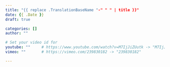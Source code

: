 ```yaml
---
title: "{{ replace .TranslationBaseName "-" " " | title }}"
date: {{ .Date }}
draft: true

categories: []
author: ""

# Set your video id for
youtube: ""     # https://www.youtube.com/watch?v=M7IjJiZUutk -> "M7IjJiZUutk"
vimeo: ""       # https://vimeo.com/239830182 -> "239830182"

---
```


